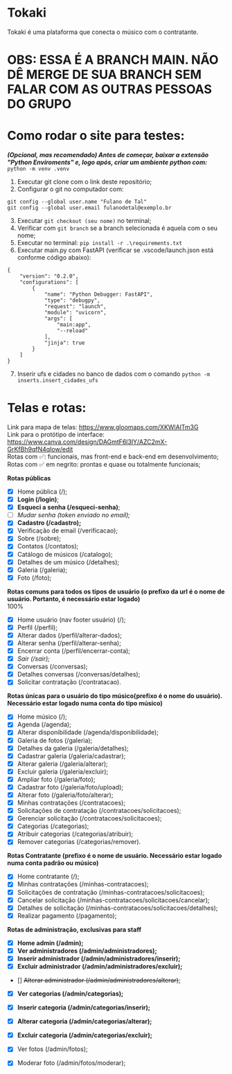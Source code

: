 # Tokaki
Tokaki é uma plataforma que conecta o músico com o contratante. 

# OBS: ESSA É A BRANCH MAIN. NÃO DÊ MERGE DE SUA BRANCH SEM FALAR COM AS OUTRAS PESSOAS DO GRUPO

# Como rodar o site para testes:
_**(Opcional, mas recomendado) Antes de começar, baixar a extensão "Python Enviroments" e, logo após,  criar um ambiente python com:**_ ``` python -m venv .venv```
1. Executar git clone com o link deste repositório;
2. Configurar o git no computador com:
```
git config --global user.name "Fulano de Tal"
git config --global user.email fulanodetal@exemplo.br
```
3. Executar ```git checkout (seu nome)``` no terminal;
4. Verificar com ```git branch``` se a branch selecionada é aquela com o seu nome;
5. Executar no terminal: ```pip install -r .\requirements.txt```
6. Executar main.py com FastAPI (verificar se .vscode/launch.json está conforme código abaixo):
```
{
    "version": "0.2.0",
    "configurations": [
        {
            "name": "Python Debugger: FastAPI",
            "type": "debugpy",
            "request": "launch",
            "module": "uvicorn",
            "args": [
                "main:app",
                "--reload"
            ],
            "jinja": true
        }
    ]
}
```
7. Inserir ufs e cidades no banco de dados com o comando ``` python -m inserts.insert_cidades_ufs ```

# Telas e rotas: 

Link para mapa de telas: https://www.gloomaps.com/XKWlAlTm3G  
Link para o protótipo de interface: https://www.canva.com/design/DAGmtF6l3IY/AZC2mX-GrKfBh9qfN4qIow/edit  
Rotas com ✅: funcionais, mas front-end e back-end em desenvolvimento;  
Rotas com ✅ em negrito: prontas e quase ou totalmente funcionais;

**Rotas públicas**
- [x] Home pública (/);
- [x] **Login (/login)**;
- [x] **Esqueci a senha (/esqueci-senha)**;
- [ ] _Mudar senha (token enviado no email);_
- [x] **Cadastro (/cadastro);**
- [x] Verificação de email (/verificacao);
- [x] Sobre (/sobre);
- [x] Contatos (/contatos);
- [x] Catálogo de músicos (/catalogo);
- [x] Detalhes de um músico (/detalhes);
- [x] Galeria (/galeria);
- [x] Foto (/foto);

**Rotas comuns para todos os tipos de usuário (o prefixo da url é o nome de usuário. Portanto, é necessário estar logado)**  
100%

- [x] Home usuário (nav footer usuário) (/); 
- [x] Perfil (/perfil); 
- [x] Alterar dados (/perfil/alterar-dados); 
- [x] Alterar senha (/perfil/alterar-senha); 
- [x] Encerrar conta (/perfil/encerrar-conta); 
- [x] _Sair (/sair);_
- [x] Conversas (/conversas);
- [x] Detalhes conversas (/conversas/detalhes);
- [x] Solicitar contratação (/contratacao).

**Rotas únicas para o usuário do tipo músico(prefixo é o nome do usuário). Necessário estar logado numa conta do tipo músico)**

- [x] Home músico (/);
- [x] Agenda (/agenda);
- [x] Alterar disponibilidade (/agenda/disponibilidade);
- [x] Galeria de fotos (/galeria);
- [x] Detalhes da galeria (/galeria/detalhes);
- [x] Cadastrar galeria (/galeria/cadastrar);
- [x] Alterar galeria (/galeria/alterar);
- [x] Excluir galeria (/galeria/excluir);
- [x] Ampliar foto (/galeria/foto);
- [x] Сadastrar foto (/galeria/foto/upload);
- [x] Alterar foto (/galeria/foto/alterar);
- [x] Minhas contratações (/contratacoes);
- [x] Solicitações de contratação (/contratacoes/solicitacoes);
- [x] Gerenciar solicitação (/contratacoes/solicitacoes);
- [x] Categorias (/categorias);
- [x] Atribuir categorias (/categorias/atribuir);
- [x] Remover categorias (/categorias/remover).

**Rotas Contratante (prefixo é o nome de usuário. Necessário estar logado numa conta padrão ou músico)**

- [x] Home contratante (/);
- [x] Minhas contratações (/minhas-contratacoes);
- [x] Solicitações de contratação (/minhas-contratacoes/solicitacoes);
- [x] Cancelar solicitação (/minhas-contratacoes/solicitacoes/cancelar);
- [x] Detalhes de solicitação (/minhas-contratacoes/solicitacoes/detalhes);
- [x] Realizar pagamento (/pagamento);

**Rotas de administração, exclusivas para staff**
- [x] **Home admin (/admin);**
- [x] **Ver administradores (/admin/administradores);**
- [x] **Inserir administrador (/admin/administradores/inserir);**
- [x] **Excluir administrador (/admin/administradores/excluir);**
- [] ~~Alterar administrador (/admin/administradores/alterar)~~;
- [x] **Ver categorias (/admin/categorias);**
- [x] **Inserir categoria (/admin/categorias/inserir);**
- [x] **Alterar categoria (/admin/categorias/alterar);**
- [x] **Excluir categoria (/admin/categorias/excluir);**
- [x] Ver fotos (/admin/fotos);
- [x] Moderar foto (/admin/fotos/moderar);




